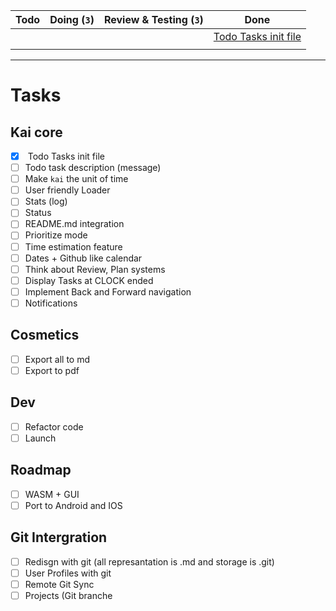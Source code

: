 | Todo | Doing (`3`) | Review & Testing (`3`) | Done                                          |
|------|-------------|------------------------|-----------------------------------------------|
|      |             |                        | [Todo Tasks init file](#todo-tasks-init-file) |
|      |             |                        |                                               |

-------------------------------------------------------------------------

# Tasks

## Kai core
- [x] <a name="todo-tasks-init-file"></a> Todo Tasks init file
- [ ] Todo task description (message)
- [ ] Make `kai` the unit of time
- [ ] User friendly Loader
- [ ] Stats (log)
- [ ] Status
- [ ] README.md integration
- [ ] Prioritize mode
- [ ] Time estimation feature
- [ ] Dates + Github like calendar
- [ ] Think about Review, Plan systems
- [ ] Display Tasks at CLOCK ended
- [ ] Implement Back and Forward navigation
- [ ] Notifications

## Cosmetics
- [ ] Export all to md
- [ ] Export to pdf

## Dev
- [ ] Refactor code
- [ ] Launch

## Roadmap
- [ ] WASM + GUI
- [ ] Port to Android and IOS

## Git Intergration
- [ ] Redisgn with git (all represantation is .md and storage is .git)
- [ ] User Profiles with git
- [ ] Remote Git Sync
- [ ] Projects (Git branche
